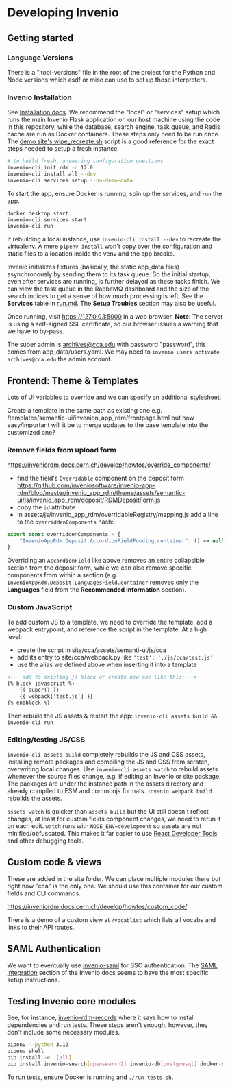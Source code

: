 # Developing Invenio

## Getting started

### Language Versions

There is a ".tool-versions" file in the root of the project for the Python and Node versions which asdf or mise can use to set up those interpreters.

### Invenio Installation

See [Installation docs](https://inveniordm.docs.cern.ch/install/). We recommend the "local" or "services" setup which runs the main Invenio Flask application on our host machine using the code in this repository, while the database, search engine, task queue, and Redis cache are run as Docker containers. These steps only need to be run once. The [demo site's wipe_recreate.sh](https://github.com/inveniosoftware/demo-inveniordm/blob/master/demo-inveniordm/wipe_recreate.sh) script is a good reference for the exact steps needed to setup a fresh instance.

```sh
# to build fresh, answering configuration questions
invenio-cli init rdm -c 12.0
invenio-cli install all --dev
invenio-cli services setup --no-demo-data
```

To start the app, ensure Docker is running, spin up the services, and `run` the app.

```sh
docker desktop start
invenio-cli services start
invenio-cli run
```

If rebuilding a local instance, use `invenio-cli install --dev` to recreate the virtualenv. A mere `pipenv install` won't copy over the configuration and static files to a location inside the venv and the app breaks.

Invenio initializes fixtures (basically, the static app_data files) asynchronously by sending them to its task queue. So the initial startup, even after services are running, is further delayed as these tasks finish. We can view the task queue in the RabbitMQ dashboard and the size of the search indices to get a sense of how much processing is left. See the **Services** table in [run.md](run.md). The **Setup Troubles**  section may also be useful.

Once running, visit https://127.0.0.1:5000 in a web browser. **Note**: The server is using a self-signed SSL certificate, so our browser issues a warning that we have to by-pass.

The super admin is archives@cca.edu with password "password", this comes from app_data/users.yaml. We may need to `invenio users activate archives@cca.edu` the admin account.

## Frontend: Theme & Templates

Lots of UI variables to override and we can specify an additional stylesheet.

Create a template in the same path as existing one e.g. /templates/semantic-ui/invenion_app_rdm/frontpage.html but how easy/important will it be to merge updates to the base template into the customized one?

### Remove fields from upload form

https://inveniordm.docs.cern.ch/develop/howtos/override_components/

- find the field's `Overridable` component on the deposit form https://github.com/inveniosoftware/invenio-app-rdm/blob/master/invenio_app_rdm/theme/assets/semantic-ui/js/invenio_app_rdm/deposit/RDMDepositForm.js
- copy the `id` attribute
- in assets/js/invenio_app_rdm/overridableRegistry/mapping.js add a line to the `overriddenComponents` hash:

```js
export const overriddenComponents = {
    "InvenioAppRdm.Deposit.AccordionFieldFunding.container": () => null,
}
```

Overriding an `AccordionField` like above removes an entire collapsible section from the deposit form, while we can also remove specific components from within a section (e.g. `InvenioAppRdm.Deposit.LanguagesField.container` removes only the **Languages** field from the **Recommended information** section).

### Custom JavaScript

To add custom JS to a template, we need to override the template, add a webpack entrypoint, and reference the script in the template. At a high level:

- create the script in site/cca/assets/semanti-ui/js/cca
- add its entry to site/cca/webpack.py like `'test': './js/cca/test.js'`
- use the alias we defined above when inserting it into a template

```html
<!-- add to existing js block or create new one like this: -->
{% block javascript %}
    {{ super() }}
    {{ webpack['test.js'] }}
{% endblock %}
```

Then rebuild the JS assets & restart the app: `invenio-cli assets build && invenio-cli run`

### Editing/testing JS/CSS

`invenio-cli assets build` completely rebuilds the JS and CSS assets, installing remote packages and compiling the JS and CSS from scratch, overwriting local changes. Use `invenio-cli assets watch` to rebuild assets whenever the source files change, e.g. if editing an Invenio or site package. The packages are under the instance path in the assets directory and already compiled to ESM and commonjs formats. `invenio webpack build` rebuilds the assets.

`assets watch` is quicker than `assets build` but the UI still doesn't reflect changes, at least for custom fields component changes, we need to rerun it on each edit. `watch` runs with `NODE_ENV=development` so assets are not minified/obfuscated. This makes it far easier to use [React Developer Tools](https://chromewebstore.google.com/detail/react-developer-tools/fmkadmapgofadopljbjfkapdkoienihi) and other debugging tools.

## Custom code & views

These are added in the site folder. We can place multiple modules there but right now "cca" is the only one. We should use this container for our custom fields and CLI commands.

https://inveniordm.docs.cern.ch/develop/howtos/custom_code/

There is a demo of a custom view at `/vocablist` which lists all vocabs and links to their API routes.

## SAML Authentication

We want to eventually use [invenio-saml](https://invenio-saml.readthedocs.io/en/latest/) for SSO authentication. The [SAML integration](https://inveniordm.docs.cern.ch/customize/authentication/#saml-integration) section of the Invenio docs seems to have the most specific setup instructions.

## Testing Invenio core modules

See, for instance, [invenio-rdm-records](https://github.com/inveniosoftware/invenio-rdm-records) where it says how to install dependencies and run tests. These steps aren't enough, however, they don't include some necessary modules.

```sh
pipenv --python 3.12
pipenv shell
pip install -e .[all]
pip install invenio-search[opensearch2] invenio-db[postgresql] docker-services-cli check_manifest sphinx
```

To run tests, ensure Docker is running and `./run-tests.sh`.
